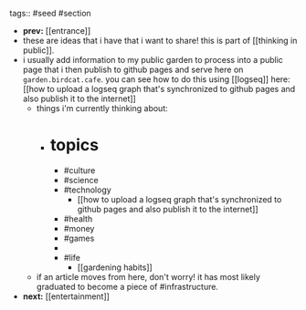 tags:: #seed #section

- **prev:** [[entrance]]
- these are ideas that i have that i want to share! this is part of [[thinking in public]].
- i usually add information to my public garden to process into a public page that i then publish to github pages and serve here on `garden.birdcat.cafe`. you can see how to do this using [[logseq]] here: [[how to upload a logseq graph that's synchronized to github pages and also publish it to the internet]]
	- things i'm currently thinking about:
		- # topics
			- #culture
			- #science
			- #technology
				- [[how to upload a logseq graph that's synchronized to github pages and also publish it to the internet]]
			- #health
			- #money
			- #games
			-
			- #life
				- [[gardening habits]]
	- if an article moves from here, don't worry! it has most likely graduated to become a piece of #infrastructure.
- **next:** [[entertainment]]